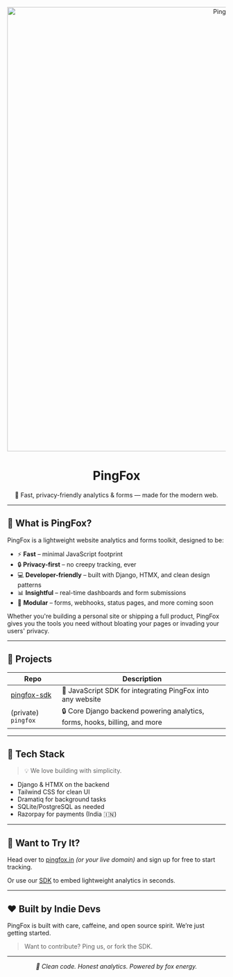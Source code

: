 <p align="center">
<img " />
  <img width="1024" height="1024" src="https://github.com/user-attachments/assets/197477a4-0226-4d4c-9fe0-b957e65421b6"alt="PingFox Logo" />
</p>

<h1 align="center">PingFox</h1>

<p align="center">
  🦊 Fast, privacy-friendly analytics & forms — made for the modern web.
</p>

---

## 🧠 What is PingFox?

PingFox is a lightweight website analytics and forms toolkit, designed to be:

- ⚡ **Fast** – minimal JavaScript footprint
- 🔒 **Privacy-first** – no creepy tracking, ever
- 💻 **Developer-friendly** – built with Django, HTMX, and clean design patterns
- 📊 **Insightful** – real-time dashboards and form submissions
- 🧩 **Modular** – forms, webhooks, status pages, and more coming soon

Whether you're building a personal site or shipping a full product, PingFox gives you the tools you need without bloating your pages or invading your users' privacy.

---

## 🚀 Projects

| Repo | Description |
|------|-------------|
| [pingfox-sdk](https://github.com/pingfoxhq/pingfox-sdk) | 🧠 JavaScript SDK for integrating PingFox into any website |
| (private) `pingfox` | 🔒 Core Django backend powering analytics, forms, hooks, billing, and more |

---

## 🧰 Tech Stack

> 💡 We love building with simplicity.

- Django & HTMX on the backend
- Tailwind CSS for clean UI
- Dramatiq for background tasks
- SQLite/PostgreSQL as needed
- Razorpay for payments (India 🇮🇳)

---

## 🧪 Want to Try It?

Head over to [pingfox.in](https://pingfox.in) *(or your live domain)* and sign up for free to start tracking.

Or use our [SDK](https://github.com/pingfoxhq/pingfox-sdk) to embed lightweight analytics in seconds.

---

## ❤️ Built by Indie Devs

PingFox is built with care, caffeine, and open source spirit. We’re just getting started.

> Want to contribute? Ping us, or fork the SDK.

---

<p align="center">
  <em>🦊 Clean code. Honest analytics. Powered by fox energy.</em>
</p>
